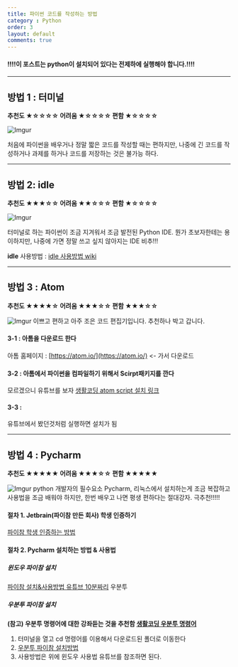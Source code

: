 ```yaml
---
title: 파이썬 코드를 작성하는 방법
category : Python
order: 3
layout: default
comments: true
---
```


#### !!!!이 포스트는 python이 설치되어 있다는 전제하에 실행해야 합니다.!!!!
---

## 방법 1 : 터미널
**추천도 ★☆☆☆☆ 어려움 ★☆☆☆☆ 편함 ★☆☆☆☆**

![Imgur](http://i.imgur.com/4ul3I64.png)

처음에 파이썬을 배우거나 정말 짧은 코드를 작성할 때는 편하지만, 나중에 긴 코드를 작성하거나 과제를 하거나 코드를 저장하는 것은 불가능 하다.

---

## 방법 2: idle
**추천도 ★★★☆☆ 어려움 ★★☆☆☆ 편함 ★☆☆☆☆**

![Imgur](http://i.imgur.com/RoOiddi.png)

터미널로 하는 파이썬이 조금 지겨워서 조금 발전된 Python IDE. 뭔가 초보자한테는 용이하지만, 나중에 가면 정말 쓰고 싶지 않아지는 IDE 비추!!!

**idle** 사용방법 : [idle 사용방법 wiki](https://wikidocs.net/1154)

---

## 방법 3 : Atom
**추천도 ★★★★☆ 어려움 ★★★☆☆ 편함 ★★★☆☆**

![Imgur](http://i.imgur.com/az3yvEj.png)
이쁘고 편하고 아주 조은 코드 편집기입니다. 추천하나 박고 갑니다.

#### 3-1 : 아톰을 다운로드 한다
아톰 홈페이지 : [https://atom.io/](https://atom.io/) <- 가서 다운로드

#### 3-2 : 아톰에서 파이썬을 컴파일하기 위해서 Scirpt패키지를 깐다
모르겠으니 유튜브를 보자 [생활코딩 atom script 설치 링크](https://opentutorials.org/module/1579/9647)

#### 3-3 :
유튜브에서 봤던것처럼 실행하면 설치가 됨

---

## 방법 4 : Pycharm
**추천도 ★★★★★ 어려움 ★★★☆☆ 편함 ★★★★★**

![Imgur](http://i.imgur.com/qNiMDO3.png)
python 개발자의 필수요소 Pycharm, 리눅스에서 설치하는게 조금 복잡하고 사용법을 조금 배워야 하지만, 한번 배우고 나면 평생 편하다는 절대강자. 극추천!!!!!
#### 절차 1. Jetbrain(파이참 만든 회사) 학생 인증하기

[파이참 학생 인증하는 방법](http://m.blog.naver.com/pcy8888/220581961652)

#### 절차 2. Pycharm 설치하는 방법 & 사용법

##### 윈도우 파이참 설치
[파이참 설치&사용방법 유튜브 10분짜리](https://youtu.be/ZOMo4bZnl0g?t=1m53s)
우분투

##### 우분투 파이참 설치
**(참고) 우분투 명령어에 대한 강좌듣는 것을 추천함  [생활코딩 우분투 명령어](https://www.youtube.com/watch?v=YpylZlEbXw0&index=11&list=PL95D210F993B6A56A)**
1. 터미널을 열고 cd 명령어를 이용해서 다운로드된 폴더로 이동한다
2. [우분투 파이참 설치방법](http://blog.uthline.net/71)
3. 사용방법은 위에 윈도우 사용법 유튜브를 참조하면 된다.
